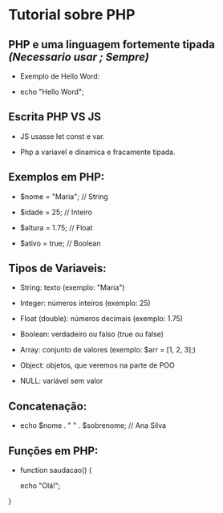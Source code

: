 # Tutorial sobre PHP

## PHP e uma linguagem fortemente tipada ***(Necessario usar ; Sempre)***

- Exemplo de Hello Word:

- echo "Hello Word";

## Escrita PHP VS JS

- JS usasse let const e var.

- Php a variavel e dinamica e fracamente tipada.

## Exemplos em PHP:

- $nome = "Maria";    // String

- $idade = 25;        // Inteiro

- $altura = 1.75;     // Float

- $ativo = true;      // Boolean

## Tipos de Variaveis:

- String: texto (exemplo: "Maria")

- Integer: números inteiros (exemplo: 25)

- Float (double): números decimais (exemplo: 1.75)

- Boolean: verdadeiro ou falso (true ou false)

- Array: conjunto de valores (exemplo: $arr = [1, 2, 3];)

- Object: objetos, que veremos na parte de POO

- NULL: variável sem valor

## Concatenação: 

- echo $nome . " " . $sobrenome; // Ana Silva

## Funções em PHP:

- function saudacao() {
    
    echo "Olá!";

}


